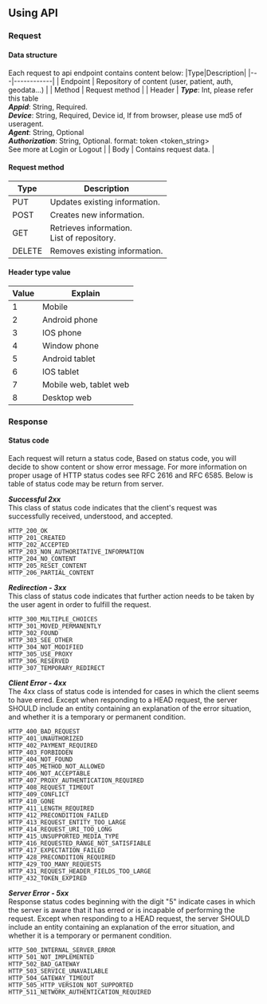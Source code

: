 ## Using API

### Request
#### Data structure
Each request to api endpoint contains content below:
|Type|Description|
|---|------------|
| Endpoint | Repository of content (user, patient, auth, geodata…)  |
| Method   | Request method  |
| Header   | ***Type***: Int, please refer this table<br/>***Appid***: String, Required.<br>***Device***: String, Required, Device id, If from browser, please use md5 of useragent.<br>***Agent***: String, Optional<br>***Authorization***: String, Optional. format: token <token_string><br>See more at Login or Logout |
| Body     | Contains request data.   |

#### Request method
|Type|Description|
|---|------------|
|PUT|Updates existing information.|
|POST|Creates new information.|
|GET|Retrieves information.<br>List of repository.|
|DELETE|Removes existing information.|

#### Header type value
|Value|Explain|
|----|-------|
|1|Mobile|
|2|Android phone|
|3|IOS phone|
|4|Window phone|
|5|Android tablet|
|6|IOS tablet|
|7|Mobile web, tablet web|
|8|Desktop web|

### Response
#### Status code
Each request will return a status code, Based on status code, you will decide to show content or show error message.
For more information on proper usage of HTTP status codes see RFC 2616 and RFC 6585.
Below is table of status code may be return from server.

___Successful 2xx___<br>
This class of status code indicates that the client's request was successfully received, understood, and accepted.
```
HTTP_200_OK
HTTP_201_CREATED
HTTP_202_ACCEPTED
HTTP_203_NON_AUTHORITATIVE_INFORMATION
HTTP_204_NO_CONTENT
HTTP_205_RESET_CONTENT
HTTP_206_PARTIAL_CONTENT
```

___Redirection - 3xx___<br>
This class of status code indicates that further action needs to be taken by the user agent in order to fulfill the request.
```
HTTP_300_MULTIPLE_CHOICES
HTTP_301_MOVED_PERMANENTLY
HTTP_302_FOUND
HTTP_303_SEE_OTHER
HTTP_304_NOT_MODIFIED
HTTP_305_USE_PROXY
HTTP_306_RESERVED
HTTP_307_TEMPORARY_REDIRECT
```

___Client Error - 4xx___<br>
The 4xx class of status code is intended for cases in which the client seems to have erred. Except when responding to a HEAD request, the server SHOULD include an entity containing an explanation of the error situation, and whether it is a temporary or permanent condition.
```
HTTP_400_BAD_REQUEST
HTTP_401_UNAUTHORIZED
HTTP_402_PAYMENT_REQUIRED
HTTP_403_FORBIDDEN
HTTP_404_NOT_FOUND
HTTP_405_METHOD_NOT_ALLOWED
HTTP_406_NOT_ACCEPTABLE
HTTP_407_PROXY_AUTHENTICATION_REQUIRED
HTTP_408_REQUEST_TIMEOUT
HTTP_409_CONFLICT
HTTP_410_GONE
HTTP_411_LENGTH_REQUIRED
HTTP_412_PRECONDITION_FAILED
HTTP_413_REQUEST_ENTITY_TOO_LARGE
HTTP_414_REQUEST_URI_TOO_LONG
HTTP_415_UNSUPPORTED_MEDIA_TYPE
HTTP_416_REQUESTED_RANGE_NOT_SATISFIABLE
HTTP_417_EXPECTATION_FAILED
HTTP_428_PRECONDITION_REQUIRED
HTTP_429_TOO_MANY_REQUESTS
HTTP_431_REQUEST_HEADER_FIELDS_TOO_LARGE
HTTP_432_TOKEN_EXPIRED
```

___Server Error - 5xx___<br>
Response status codes beginning with the digit "5" indicate cases in which the server is aware that it has erred or is incapable of performing the request. Except when responding to a HEAD request, the server SHOULD include an entity containing an explanation of the error situation, and whether it is a temporary or permanent condition.
```
HTTP_500_INTERNAL_SERVER_ERROR
HTTP_501_NOT_IMPLEMENTED
HTTP_502_BAD_GATEWAY
HTTP_503_SERVICE_UNAVAILABLE
HTTP_504_GATEWAY_TIMEOUT
HTTP_505_HTTP_VERSION_NOT_SUPPORTED
HTTP_511_NETWORK_AUTHENTICATION_REQUIRED
```